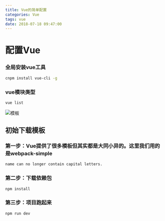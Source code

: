 ```yaml
---
title: Vue的简单配置
categories: Vue
tags: vue
date: 2018-07-18 09:47:00
---
```

# 配置Vue

### 全局安装vue工具
```bash
cnpm install vue-cli -g
```
### vue模块类型
```bash
vue list
```
![模板](https://raw.githubusercontent.com/riceCk/riceBlog/master/img/vue/2.png)

## 初始下载模板
### 第一步：Vue提供了很多模板但其实都是大同小异的。这里我们用的是**webpack-simple**
```bash
name can no longer contain capital letters.
```
### 第二步：下载依赖包
```bash
npm install
```
### 第三步：项目跑起来
```bash
npm run dev
```


